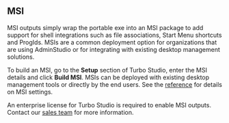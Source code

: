 ## MSI

MSI outputs simply wrap the portable exe into an MSI package to add support for shell integrations such as file associations, Start Menu shortcuts and ProgIds. MSIs are a common deployment option for organizations that are using AdminStudio or for integrating with existing desktop management solutions. 

To build an MSI, go to the **Setup** section of Turbo Studio, enter the MSI details and click **Build MSI**. MSIs can be deployed with existing desktop management tools or directly by the end users. See the [reference](/docs/reference) for details on MSI settings.

An enterprise license for Turbo Studio is required to enable MSI outputs. Contact our [sales team](mailto:sales@turbo.net) for more information.